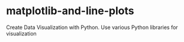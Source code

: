 # matplotlib-and-line-plots
Create Data Visualization with Python. Use various Python libraries for visualization
